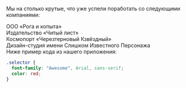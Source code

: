 Мы на столько крутые, что уже успели поработать со следующими компаниями:

ООО «Рога и копыта»<br>
Издательство «Читый лист»<br>
Космопорт «Черезтерновый Кзвёздный»<br>
Дизайн-студия имени Слишком Известного Персонажа<br>
Ниже пример кода из нашего приложения:<br>

```css
.selector {
  font-family: "Awesome", Arial, sans-serif;
  color: red;
}
```
